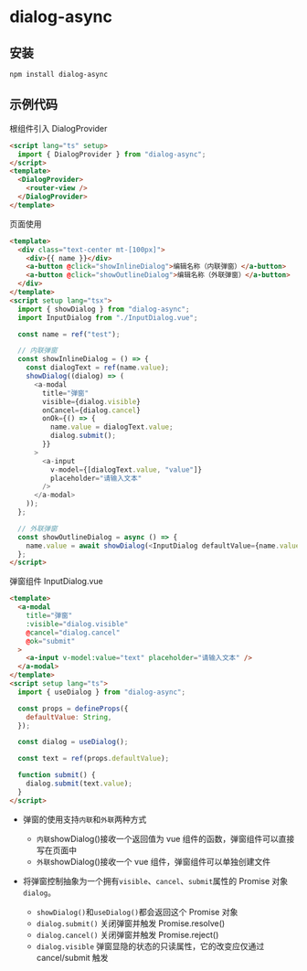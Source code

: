 # dialog-async

## 安装

```
npm install dialog-async
```

## 示例代码

根组件引入 DialogProvider

```html
<script lang="ts" setup>
  import { DialogProvider } from "dialog-async";
</script>
<template>
  <DialogProvider>
    <router-view />
  </DialogProvider>
</template>
```

页面使用

```html
<template>
  <div class="text-center mt-[100px]">
    <div>{{ name }}</div>
    <a-button @click="showInlineDialog">编辑名称（内联弹窗）</a-button>
    <a-button @click="showOutlineDialog">编辑名称（外联弹窗）</a-button>
  </div>
</template>
<script setup lang="tsx">
  import { showDialog } from "dialog-async";
  import InputDialog from "./InputDialog.vue";

  const name = ref("test");

  // 内联弹窗
  const showInlineDialog = () => {
    const dialogText = ref(name.value);
    showDialog((dialog) => (
      <a-modal
        title="弹窗"
        visible={dialog.visible}
        onCancel={dialog.cancel}
        onOk={() => {
          name.value = dialogText.value;
          dialog.submit();
        }}
      >
        <a-input
          v-model={[dialogText.value, "value"]}
          placeholder="请输入文本"
        />
      </a-modal>
    ));
  };

  // 外联弹窗
  const showOutlineDialog = async () => {
    name.value = await showDialog(<InputDialog defaultValue={name.value} />);
  };
</script>
```

弹窗组件 InputDialog.vue

```html
<template>
  <a-modal
    title="弹窗"
    :visible="dialog.visible"
    @cancel="dialog.cancel"
    @ok="submit"
  >
    <a-input v-model:value="text" placeholder="请输入文本" />
  </a-modal>
</template>
<script setup lang="ts">
  import { useDialog } from "dialog-async";

  const props = defineProps({
    defaultValue: String,
  });

  const dialog = useDialog();

  const text = ref(props.defaultValue);

  function submit() {
    dialog.submit(text.value);
  }
</script>
```

- 弹窗的使用支持`内联`和`外联`两种方式

  - `内联`showDialog()接收一个返回值为 vue 组件的函数，弹窗组件可以直接写在页面中
  - `外联`showDialog()接收一个 vue 组件，弹窗组件可以单独创建文件

- 将弹窗控制抽象为一个拥有`visible`、`cancel`、`submit`属性的 Promise 对象`dialog`。
  - `showDialog()`和`useDialog()`都会返回这个 Promise 对象
  - `dialog.submit()` 关闭弹窗并触发 Promise.resolve()
  - `dialog.cancel()` 关闭弹窗并触发 Promise.reject()
  - `dialog.visible` 弹窗显隐的状态的只读属性，它的改变应仅通过 cancel/submit 触发
